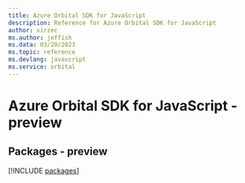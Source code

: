 ```yaml
---
title: Azure Orbital SDK for JavaScript
description: Reference for Azure Orbital SDK for JavaScript
author: xirzec
ms.author: jeffish
ms.data: 03/20/2023
ms.topic: reference
ms.devlang: javascript
ms.service: orbital
---
```

# Azure Orbital SDK for JavaScript - preview
## Packages - preview
[!INCLUDE [packages](orbital-index.md)]